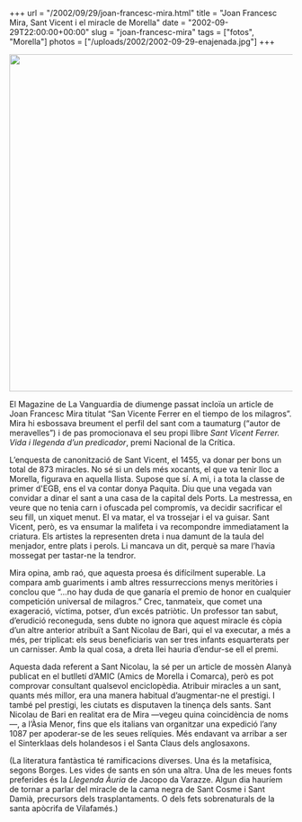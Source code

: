 +++
url = "/2002/09/29/joan-francesc-mira.html"
title = "Joan Francesc Mira, Sant Vicent i el miracle de Morella"
date = "2002-09-29T22:00:00+00:00"
slug = "joan-francesc-mira"
tags = ["fotos", "Morella"]
photos = ["/uploads/2002/2002-09-29-enajenada.jpg"]
+++

<img src="/uploads/2002/2002-09-29-enajenada.jpg" width="600" height="600" />

El Magazine de La Vanguardia de diumenge passat incloïa un article de Joan Francesc Mira titulat “San Vicente Ferrer en el tiempo de los milagros”. Mira hi esbossava breument el perfil del sant com a taumaturg (“autor de meravelles”) i de pas promocionava el seu propi llibre *Sant Vicent Ferrer. Vida i llegenda d’un predicador*, premi Nacional de la Crítica.

L’enquesta de canonització de Sant Vicent, el 1455, va donar per bons un total de 873 miracles. No sé si un dels més xocants, el que va tenir lloc a Morella, figurava en aquella llista. Supose que sí. A mi, i a tota la classe de primer d'EGB, ens el va contar donya Paquita. Diu que una vegada van convidar a dinar el sant a una casa de la capital dels Ports. La mestressa, en veure que no tenia carn i ofuscada pel compromís, va decidir sacrificar el seu fill, un xiquet menut. El va matar, el va trossejar i el va guisar. Sant Vicent, però, es va ensumar la malifeta i va recompondre immediatament la criatura. Els artistes la representen dreta i nua damunt de la taula del menjador, entre plats i perols. Li mancava un dit, perquè sa mare l’havia mossegat per tastar-ne la tendror.

Mira opina, amb raó, que aquesta proesa és difícilment superable. La compara amb guariments i amb altres ressurreccions menys meritòries i conclou que “…no hay duda de que ganaría el premio de honor en cualquier competición universal de milagros.” Crec, tanmateix, que comet una exageració, víctima, potser, d’un excés patriòtic. Un professor tan sabut, d’erudició reconeguda, sens dubte no ignora que aquest miracle és còpia d’un altre anterior atribuït a Sant Nicolau de Bari, qui el va executar, a més a més, per triplicat: els seus beneficiaris van ser tres infants esquarterats per un carnisser. Amb la qual cosa, a dreta llei hauria d’endur-se ell el premi.

Aquesta dada referent a Sant Nicolau, la sé per un article de mossèn Alanyà publicat en el butlletí d’AMIC (Amics de Morella i Comarca), però es pot comprovar consultant qualsevol enciclopèdia. Atribuir miracles a un sant, quants més millor, era una manera habitual d’augmentar-ne el prestigi. I també pel prestigi, les ciutats es disputaven la tinença dels sants. Sant Nicolau de Bari en realitat era de Mira —vegeu quina coincidència de noms—, a l’Àsia Menor, fins que els italians van organitzar una expedició l’any 1087 per apoderar-se de les seues relíquies. Més endavant va arribar a ser el Sinterklaas dels holandesos i el Santa Claus dels anglosaxons.

(La literatura fantàstica té ramificacions diverses. Una és la metafísica, segons Borges. Les vides de sants en són una altra. Una de les meues fonts preferides és la *Llegenda Àuria* de Jacopo da Varazze. Algun dia hauríem de tornar a parlar del miracle de la cama negra de Sant Cosme i Sant Damià, precursors dels trasplantaments. O dels fets sobrenaturals de la santa apòcrifa de Vilafamés.)
